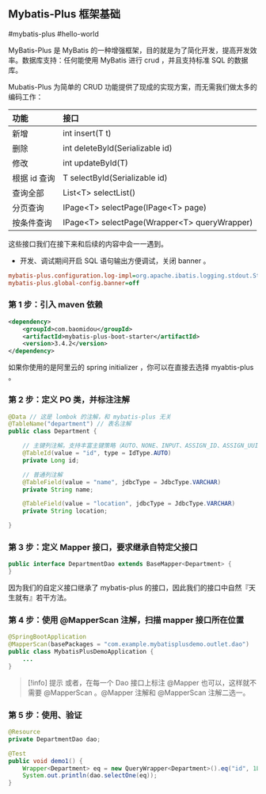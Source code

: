 
## Mybatis-Plus 框架基础

#mybatis-plus #hello-world 

MyBatis-Plus 是 MyBatis 的一种增强框架，目的就是为了简化开发，提高开发效率。数据库支持：任何能使用 MyBatis 进行 crud ，并且支持标准 SQL 的数据库。

Mubatis-Plus 为简单的 CRUD 功能提供了现成的实现方案，而无需我们做太多的编码工作：

| 功能          | 接口 |
| :------------ | :- |
| 新增          | int insert(T t) |
| 删除          | int deleteById(Serializable id) |
| 修改          | int updateById(T) |
| 根据 id 查询  | T selectById(Serializable id) |
| 查询全部      | List&lt;T> selectList()                               |
| 分页查询      | IPage&lt;T> selectPage(IPage&lt;T> page)              |
| 按条件查询    | IPage&lt;T> selectPage(Wrapper&lt;T> queryWrapper)   |

这些接口我们在接下来和后续的内容中会一一遇到。

- 开发、调试期间开启 SQL 语句输出方便调试，关闭 banner 。

```ini
mybatis-plus.configuration.log-impl=org.apache.ibatis.logging.stdout.StdOutImp
mybatis-plus.global-config.banner=off
```

### 第 1 步：引入 maven 依赖

```xml
<dependency>
    <groupId>com.baomidou</groupId>
    <artifactId>mybatis-plus-boot-starter</artifactId>
    <version>3.4.2</version>
</dependency>
```

如果你使用的是阿里云的 spring initializer ，你可以在直接去选择 myabtis-plus 。

### 第 2 步：定义 PO 类，并标注注解

```java
@Data // 这是 lombok 的注解，和 mybatis-plus 无关
@TableName("department") // 表名注解
public class Department {

    // 主键列注解。支持丰富主键策略（AUTO、NONE、INPUT、ASSIGN_ID、ASSIGN_UUID）
    @TableId(value = "id", type = IdType.AUTO)
    private Long id;

    // 普通列注解
    @TableField(value = "name", jdbcType = JdbcType.VARCHAR)
    private String name;

    @TableField(value = "location", jdbcType = JdbcType.VARCHAR)
    private String location;

}
```

### 第 3 步：定义 Mapper 接口，要求继承自特定父接口

```java
public interface DepartmentDao extends BaseMapper<Department> {
}
```

因为我们的自定义接口继承了 mybatis-plus 的接口，因此我们的接口中自然『天生就有』若干方法。

### 第 4 步：使用 @MapperScan 注解，扫描 mapper 接口所在位置

```java
@SpringBootApplication
@MapperScan(basePackages = "com.example.mybatisplusdemo.outlet.dao")
public class MybatisPlusDemoApplication {
    ...
}
```

> [!info] 提示
或者，在每一个 Dao 接口上标注 @Mapper 也可以，这样就不需要 @MapperScan 。@Mapper 注解和 @MapperScan 注解二选一。

### 第 5 步：使用、验证

```java
@Resource
private DepartmentDao dao;

@Test
public void demo1() {
    Wrapper<Department> eq = new QueryWrapper<Department>().eq("id", 1L);
    System.out.println(dao.selectOne(eq));
}
```
